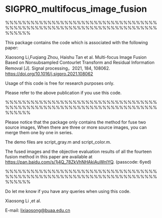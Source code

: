 # SIGPRO_multifocus_image_fusion
%%%%%%%%%%%%%%%%%%%%%%%%%%%%%%%%%%%%%%%%%%%%%%%%%%%%%%%%%%%%%%%%%%%%%%%%%%%%%%

This package contains the code which is associated with the following paper:

Xiaosong Li,Fuqiang Zhou, Haishu Tan et al. Multi-focus Image Fusion Based on Nonsubsampled Contourlet Transform and Residual Information Removal [J]. Signal processing，2021, 184, 108062. https://doi.org/10.1016/j.sigpro.2021.108062

Usage of this code is free for research purposes only. 

Please refer to the above publication if you use this code.

%%%%%%%%%%%%%%%%%%%%%%%%%%%%%%%%%%%%%%%%%%%%%%%%%%%%%%%%%%%%%%%%%%%%%%%%%%%%%%

Please notice that the package only contains the method for fuse two source images, When there are three or more source images, you can merge them one by one in series.  

The demo files are script_gray.m and script_color.m.  

The fused images and the objective evaluation results of all the fourteen fusion method in this paper are available at https://pan.baidu.com/s/1j4Q_78ZkVhNHAkiAuWnlYQ. (passcode: 6yed)

%%%%%%%%%%%%%%%%%%%%%%%%%%%%%%%%%%%%%%%%%%%%%%%%%%%%%%%%%%%%%%%%%%%%%%%%%%%%%%

Do let me know if you have any queries when using this code.


Xiaosong  Li ,et al.   
                                                         
E-mail: lixiaosong@buaa.edu.cn

